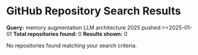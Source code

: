 # GitHub Repository Search Results

**Query:** memory augmentation LLM architecture 2025 pushed:>=2025-01-01
**Total repositories found:** 0
**Results shown:** 0

No repositories found matching your search criteria.
